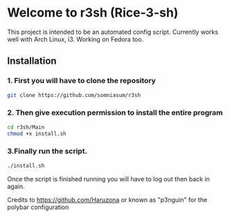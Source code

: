  

# Welcome to r3sh (Rice-3-sh)

This project is intended to be an automated config script. Currently works well with Arch Linux, i3. Working on Fedora too.

## Installation

### 1. First you will have to clone the repository

```bash
git clone https://github.com/somniasum/r3sh
```

### 2. Then give execution permission to install the entire program
```bash
cd r3sh/Main
chmod +x install.sh
```
### 3.Finally run the script.
```bash
./install.sh
```

Once the script is finished running you will have to log out then back in again.


Credits to https://github.com/Haruzona or known as "p3nguin" for the polybar configuration
